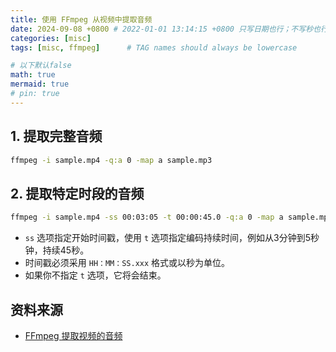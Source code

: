```yaml
---
title: 使用 FFmpeg 从视频中提取音频
date: 2024-09-08 +0800 # 2022-01-01 13:14:15 +0800 只写日期也行；不写秒也行；这样也行 2022-03-09T00:55:42+08:00
categories: [misc]
tags: [misc, ffmpeg]      # TAG names should always be lowercase

# 以下默认false
math: true
mermaid: true
# pin: true
---
```


## 1. 提取完整音频

```bash
ffmpeg -i sample.mp4 -q:a 0 -map a sample.mp3
```

## 2. 提取特定时段的音频

```bash
ffmpeg -i sample.mp4 -ss 00:03:05 -t 00:00:45.0 -q:a 0 -map a sample.mp3
```

* `ss` 选项指定开始时间戳，使用 `t` 选项指定编码持续时间，例如从3分钟到5秒钟，持续45秒。
* 时间戳必须采用 `HH：MM：SS.xxx` 格式或以秒为单位。
* 如果你不指定 `t` 选项，它将会结束。

## 资料来源

* [FFmpeg 提取视频的音频](https://www.cnblogs.com/CodeAndMoe/p/13360011.html)
